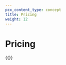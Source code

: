 ```yaml
---
pcx_content_type: concept
title: Pricing
weight: 12
---
```


# Pricing

{{<render file="_kv_pricing.md" productFolder="workers">}}